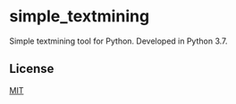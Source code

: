 # simple_textmining

Simple textmining tool for Python.
Developed in Python 3.7.

## License
[MIT](https://choosealicense.com/licenses/mit/)